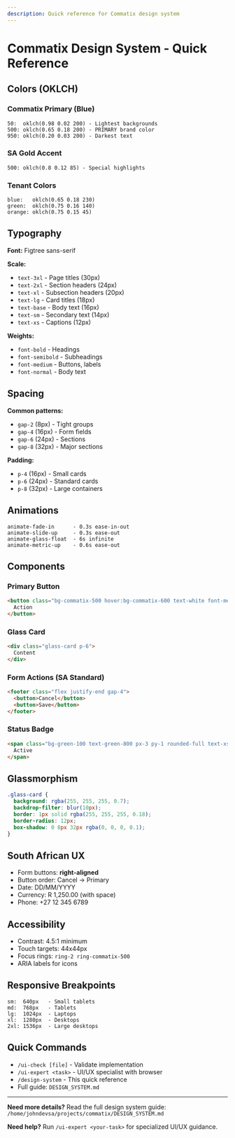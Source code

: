 ```yaml
---
description: Quick reference for Commatix design system
---
```


# Commatix Design System - Quick Reference

## Colors (OKLCH)

### Commatix Primary (Blue)
```
50:  oklch(0.98 0.02 200) - Lightest backgrounds
500: oklch(0.65 0.18 200) - PRIMARY brand color
950: oklch(0.20 0.03 200) - Darkest text
```

### SA Gold Accent
```
500: oklch(0.8 0.12 85) - Special highlights
```

### Tenant Colors
```
blue:   oklch(0.65 0.18 230)
green:  oklch(0.75 0.16 140)
orange: oklch(0.75 0.15 45)
```

## Typography

**Font:** Figtree sans-serif

**Scale:**
- `text-3xl` - Page titles (30px)
- `text-2xl` - Section headers (24px)
- `text-xl` - Subsection headers (20px)
- `text-lg` - Card titles (18px)
- `text-base` - Body text (16px)
- `text-sm` - Secondary text (14px)
- `text-xs` - Captions (12px)

**Weights:**
- `font-bold` - Headings
- `font-semibold` - Subheadings
- `font-medium` - Buttons, labels
- `font-normal` - Body text

## Spacing

**Common patterns:**
- `gap-2` (8px) - Tight groups
- `gap-4` (16px) - Form fields
- `gap-6` (24px) - Sections
- `gap-8` (32px) - Major sections

**Padding:**
- `p-4` (16px) - Small cards
- `p-6` (24px) - Standard cards
- `p-8` (32px) - Large containers

## Animations

```
animate-fade-in      - 0.3s ease-in-out
animate-slide-up     - 0.3s ease-out
animate-glass-float  - 6s infinite
animate-metric-up    - 0.6s ease-out
```

## Components

### Primary Button
```html
<button class="bg-commatix-500 hover:bg-commatix-600 text-white font-medium px-4 py-2 rounded-lg transition-colors">
  Action
</button>
```

### Glass Card
```html
<div class="glass-card p-6">
  Content
</div>
```

### Form Actions (SA Standard)
```html
<footer class="flex justify-end gap-4">
  <button>Cancel</button>
  <button>Save</button>
</footer>
```

### Status Badge
```html
<span class="bg-green-100 text-green-800 px-3 py-1 rounded-full text-xs font-medium">
  Active
</span>
```

## Glassmorphism

```css
.glass-card {
  background: rgba(255, 255, 255, 0.7);
  backdrop-filter: blur(10px);
  border: 1px solid rgba(255, 255, 255, 0.18);
  border-radius: 12px;
  box-shadow: 0 8px 32px rgba(0, 0, 0, 0.1);
}
```

## South African UX

- Form buttons: **right-aligned**
- Button order: Cancel → Primary
- Date: DD/MM/YYYY
- Currency: R 1,250.00 (with space)
- Phone: +27 12 345 6789

## Accessibility

- Contrast: 4.5:1 minimum
- Touch targets: 44x44px
- Focus rings: `ring-2 ring-commatix-500`
- ARIA labels for icons

## Responsive Breakpoints

```
sm:  640px   - Small tablets
md:  768px   - Tablets
lg:  1024px  - Laptops
xl:  1280px  - Desktops
2xl: 1536px  - Large desktops
```

## Quick Commands

- `/ui-check [file]` - Validate implementation
- `/ui-expert <task>` - UI/UX specialist with browser
- `/design-system` - This quick reference
- Full guide: `DESIGN_SYSTEM.md`

---

**Need more details?** Read the full design system guide:
`/home/johndevsa/projects/commatix/DESIGN_SYSTEM.md`

**Need help?** Run `/ui-expert <your-task>` for specialized UI/UX guidance.
